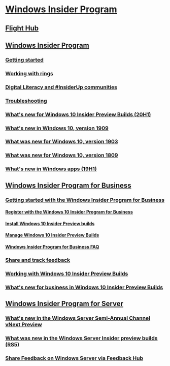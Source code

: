 # [Windows Insider Program](https://docs.microsoft.com/windows-insider/)
## [Flight Hub](https://docs.microsoft.com/windows-insider/flight-hub/)
## [Windows Insider Program](https://docs.microsoft.com/windows-insider/at-home/index)
### [Getting started](https://docs.microsoft.com/windows-insider/at-home/get-started)
### [Working with rings](https://docs.microsoft.com/windows-insider/at-home/rings)
### [Digital Literacy and #InsiderUp communities](https://docs.microsoft.com/en-us/windows-insider/at-home/digital-literacy)
### [Troubleshooting](https://docs.microsoft.com/windows-insider/at-home/troubleshooting)
### [What's new for Windows 10 Insider Preview Builds (20H1)](https://docs.microsoft.com/windows-insider/at-home/Whats-new-wip-at-home-20h1)
### [What's new in Windows 10, version 1909](https://docs.microsoft.com/en-us/windows-insider/at-home/whats-new-wip-at-home-1909)
### [What was new for Windows 10, version 1903](https://docs.microsoft.com/en-us/windows-insider/at-home/whats-new-wip-at-home-1903)
### [What was new for Windows 10, version 1809](https://docs.microsoft.com/windows-insider/at-home/Whats-new-wip-at-home-1809)
### [What's new in Windows apps (19H1)](https://docs.microsoft.com/windows-insider/at-home/whats-new-apps-19h1)
## [Windows Insider Program for Business](https://docs.microsoft.com/windows-insider/at-work-pro/)
### [Getting started with the Windows Insider Program for Business](https://docs.microsoft.com/windows-insider/at-work-pro/wip-4-biz-get-started)
#### [Register with the Windows 10 Insider Program for Business](https://docs.microsoft.com/windows-insider/at-work-pro/wip-4-biz-register)
#### [Install Windows 10 Insider Preview builds](https://docs.microsoft.com/windows-insider/at-work-pro/wip-4-biz-install)
#### [Manage Windows 10 Insider Preview Builds](https://docs.microsoft.com/windows-insider/at-work-pro/wip-4-biz-manage)
#### [Windows Insider Program for Business FAQ](https://docs.microsoft.com/en-us/windows-insider/at-work-pro/wip-4-biz-FAQ)
### [Share and track feedback](https://docs.microsoft.com/windows-insider/at-work-pro/wip-4-biz-feedback)
### [Working with Windows 10 Insider Preview Builds](https://docs.microsoft.com/windows-insider/at-work-pro/wip-4-biz-explore-and-validate)
### [What's new for business in Windows 10 Insider Preview Builds](https://docs.microsoft.com/windows-insider/at-work-pro/wip-4-biz-whats-new)
## [Windows Insider Program for Server](https://docs.microsoft.com/windows-insider/at-work/)
### [What's new in the Windows Server Semi-Annual Channel vNext Preview](https://docs.microsoft.com/windows-insider/at-work/whats-new-wip-at-work)
### [What was new in the Windows Server Insider preview builds (RS5)](https://docs.microsoft.com/windows-insider/at-work/whats-new-wip-at-work-1809)
### [Share Feedback on Windows Server via Feedback Hub](https://docs.microsoft.com/windows-insider/at-work/wip-4-server-feedback-hub)